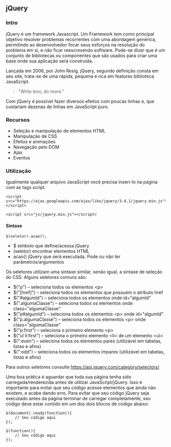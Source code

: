 ## jQuery

### Intro

jQuery é um framework Javascript. Um Framework tem como principal objetivo resolver problemas recorrentes com uma abordagem genérica, permitindo ao desenvolvedor focar seus esforços na resolução do problema em si, e não ficar reescrevendo software. Pode-se dizer que é um conjunto de bibliotecas ou componentes que são usados para criar uma base onde sua aplicação será construída.

Lançada em 2006, por John Resig, jQuery, segundo definição consta em seu site, trata-se de uma rápida, pequena e rica em features biblioteca JavaScript.

> "Write less, do more."

Com jQuery é possível fazer diversos efeitos com poucas linhas e, que custariam dezenas de linhas em JavaScript puro.

### Recursos

* Seleção e manipulação de elementos HTML
* Manipulação de CSS
* Efeitos e animações
* Navegação pelo DOM
* Ajax
* Eventos

### Utilização

Igualmente qualquer arquivo JavaScript você precisa inseri-lo na página com as tags script.

    <script src="https://ajax.googleapis.com/ajax/libs/jquery/3.4.1/jquery.min.js"></script>

    <script src="js/jquery.min.js"></script>

#### Sintaxe

    $(seletor).acao();

* $ símbolo que define/acessa jQuery
* (seletor) encontrar elementos HTML
* acao() jQuery que será executada. Pode ou não ter parâmetros/argumentos

Os seletores utilizam uma sintaxe similar, senão igual, a sintaxe de seleção do CSS. Alguns seletores comuns são:

* $("p") – seleciona todos os elementos \<p>
* $("[href]") – seleciona todos os elementos que possuem o atributo href
* $("#algumId") – seleciona todos os elementos onde id="algumId"
* $(".algumaClasse") – seleciona todos os elementos onde class="algumaClasse"
* $("p#algumId") – seleciona todos os elementos \<p> onde id="algumId"
* $("p.algumaClasse") – seleciona todos os elementos \<p> onde class="algumaClasse"
* $("p:first") – seleciona o primeiro elemento \<p>
* $("ul li:first") – seleciona o primeiro elemento \<li> de um elemento \<ul>
* $(":even") – seleciona todos os elementos pares (utilizável em tabelas, listas e afins)
* $(":odd") – seleciona todos os elementos ímpares (utilizável em tabelas, listas e afins)

Para outros seletores consulte https://api.jquery.com/category/selectors/

Uma boa prática é aguardar que toda sua página tenha sido carregada/renderezida antes de utilizar JavaScript/jQuery. Isso é importante para evitar que seu código acesse elementos que ainda não existem, e acabe dando erro. Para evitar que seu código jQuery seja executado antes da página terminar de carregar completamente, seu código deve estar contido em um dos dois blocos de código abaixo:

    $(document).ready(function(){
        // Seu código aqui
    });

    $(function(){
        // Seu código aqui
    });